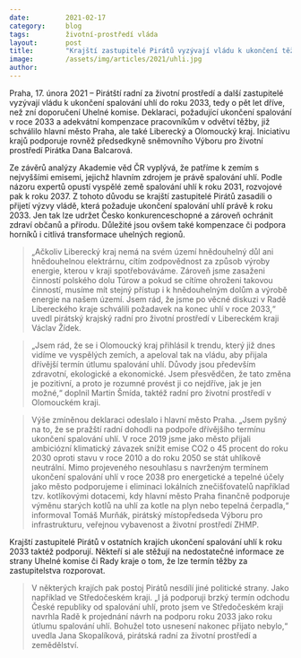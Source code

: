 ```yaml
---
date:         2021-02-17
category:     blog
tags:         životní-prostředí vláda
layout:       post
title:        "Krajští zastupitelé Pirátů vyzývají vládu k ukončení těžby uhlí v roce 2033"
image:        /assets/img/articles/2021/uhli.jpg
author:       
---
```



 

Praha, 17. února 2021 – Pirátští radní za životní prostředí a další zastupitelé vyzývají vládu k ukončení spalování uhlí do roku 2033, tedy o pět let dříve, než zní doporučení Uhelné komise. Deklaraci, požadující ukončení spalování v roce 2033 a adekvátní kompenzace pracovníkům v odvětví těžby, již schválilo hlavní město Praha, ale také Liberecký a Olomoucký kraj. Iniciativu krajů podporuje rovněž předsedkyně sněmovního Výboru pro životní prostředí Pirátka Dana Balcarová.

Ze závěrů analýzy Akademie věd ČR vyplývá, že patříme k zemím s nejvyššími emisemi, jejichž hlavním zdrojem je právě spalování uhlí. Podle názoru expertů opustí vyspělé země spalování uhlí k roku 2031, rozvojové pak k roku 2037. Z tohoto důvodu se krajští zastupitelé Pirátů zasadili o přijetí výzvy vládě, která požaduje ukončení spalování uhlí právě k roku 2033. Jen tak lze udržet Česko konkurenceschopné a zároveň ochránit zdraví občanů a přírodu. Důležité jsou ovšem také kompenzace či podpora horníků i citlivá transformace uhelných regionů.
 
> „Ačkoliv Liberecký kraj nemá na svém území hnědouhelný důl ani hnědouhelnou elektrárnu, cítím zodpovědnost za způsob výroby energie, kterou v kraji spotřebováváme. Zároveň jsme zasaženi činností polského dolu Túrow a pokud se cítíme ohroženi takovou činností, musíme mít stejný přístup i k hnědouhelným dolům a výrobě energie na našem území. Jsem rád, že jsme po věcné diskuzi v Radě Libereckého kraje schválili požadavek na konec uhlí v roce 2033,“ uvedl pirátský krajský radní pro životní prostředí v Libereckém kraji Václav Žídek. 

> „Jsem rád, že se i Olomoucký kraj přihlásil k trendu, který již dnes vidíme ve vyspělých zemích, a apeloval tak na vládu, aby přijala dřívější termín útlumu spalování uhlí. Důvody jsou především zdravotní, ekologické a ekonomické. Jsem přesvědčen, že tato změna je pozitivní, a proto je rozumné provést ji co nejdříve, jak je jen možné,“ doplnil Martin Šmída, taktéž radní pro životní prostředí v Olomouckém kraji. 

> Výše zmíněnou deklaraci odeslalo i hlavní město Praha. „Jsem pyšný na to, že se pražští radní dohodli na podpoře dřívějšího termínu ukončení spalování uhlí. V roce 2019 jsme jako město přijali ambiciózní klimatický závazek snížit emise CO2 o 45 procent do roku 2030 oproti stavu v roce 2010 a do roku 2050 se stát uhlíkově neutrální. Mimo projeveného nesouhlasu s navrženým termínem ukončení spalování uhlí v roce 2038 pro energetické a tepelné účely jako město podporujeme i eliminaci lokálních znečišťovatelů například tzv. kotlíkovými dotacemi, kdy hlavní město Praha finančně podporuje výměnu starých kotlů na uhlí za kotle na plyn nebo tepelná čerpadla,“ informoval Tomáš Murňák, pirátský místopředseda Výboru pro infrastrukturu, veřejnou vybavenost a životní prostředí ZHMP.

Krajští zastupitelé Pirátů v ostatních krajích ukončení spalování uhlí k roku 2033 taktéž podporují. Někteří si ale stěžují na nedostatečné informace ze strany Uhelné komise či Rady kraje o tom, že lze termín těžby za zastupitelstva rozporovat. 

> V některých krajích pak postoj Pirátů nesdílí jiné politické strany. Jako například ve Středočeském kraji. „I já podporuji brzký termín odchodu České republiky od spalování uhlí, proto jsem ve Středočeském kraji navrhla Radě k projednání návrh na podporu roku 2033 jako roku útlumu spalování uhlí. Bohužel toto usnesení nakonec přijato nebylo,“ uvedla Jana Skopalíková, pirátská radní za životní prostředí a zemědělství.

 
